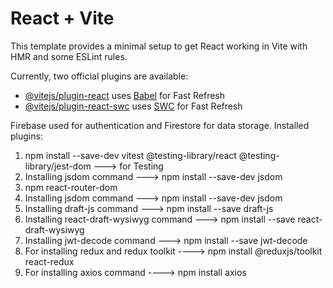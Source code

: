 # React + Vite

This template provides a minimal setup to get React working in Vite with HMR and some ESLint rules.

Currently, two official plugins are available:

- [@vitejs/plugin-react](https://github.com/vitejs/vite-plugin-react/blob/main/packages/plugin-react/README.md) uses [Babel](https://babeljs.io/) for Fast Refresh
- [@vitejs/plugin-react-swc](https://github.com/vitejs/vite-plugin-react-swc) uses [SWC](https://swc.rs/) for Fast Refresh

Firebase used for authentication and Firestore for data storage.
Installed plugins: 
1. npm install --save-dev vitest @testing-library/react @testing-library/jest-dom ---> for Testing
2. Installing jsdom command ---> npm install --save-dev jsdom
3. npm react-router-dom
4. Installing jsdom command ---> npm install --save-dev jsdom
5. Installing draft-js command ---> npm install --save draft-js
6. Installing react-draft-wysiwyg command ---> npm install --save react-draft-wysiwyg
7. Installing jwt-decode command ---> npm install --save jwt-decode
8. For installing redux and redux toolkit ----> npm install @reduxjs/toolkit react-redux
9. For installing axios command ----> npm install axios